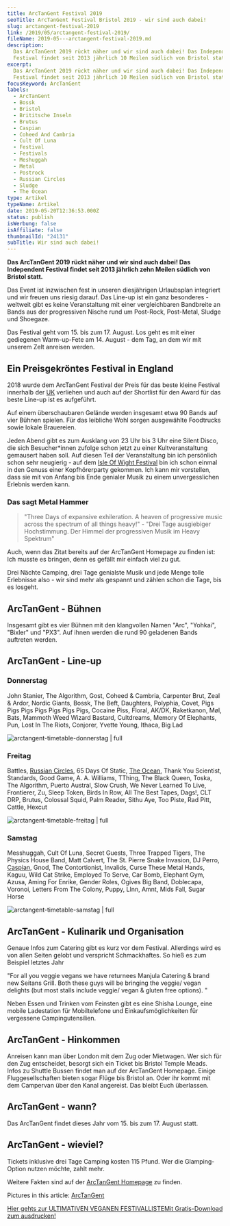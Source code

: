 ```yaml
---
title: ArcTanGent Festival 2019
seoTitle: ArcTanGent Festival Bristol 2019 - wir sind auch dabei!
slug: arctangent-festival-2019
link: /2019/05/arctangent-festival-2019/
fileName: 2019-05---arctangent-festival-2019.md
description:
  Das ArcTanGent 2019 rückt näher und wir sind auch dabei! Das Independent
  Festival findet seit 2013 jährlich 10 Meilen südlich von Bristol statt.
excerpt:
  Das ArcTanGent 2019 rückt näher und wir sind auch dabei! Das Independent
  Festival findet seit 2013 jährlich 10 Meilen südlich von Bristol statt.
focusKeyword: ArcTanGent
labels:
  - ArcTanGent
  - Bossk
  - Bristol
  - Brititsche Inseln
  - Brutus
  - Caspian
  - Coheed And Cambria
  - Cult Of Luna
  - Festival
  - Festivals
  - Meshuggah
  - Metal
  - Postrock
  - Russian Circles
  - Sludge
  - The Ocean
type: Artikel
typeName: Artikel
date: 2019-05-20T12:36:53.000Z
status: publish
isWerbung: false
isAffiliate: false
thumbnailId: "24131"
subTitle: Wir sind auch dabei!
---
```


<strong>Das ArcTanGent 2019 rückt näher und wir sind auch dabei! Das Independent
Festival findet seit 2013 jährlich zehn Meilen südlich von Bristol
statt.</strong>

Das Event ist inzwischen fest in unseren diesjährigen Urlaubsplan integriert und
wir freuen uns riesig darauf. Das Line-up ist ein ganz besonderes - weltweit
gibt es keine Veranstaltung mit einer vergleichbaren Bandbreite an Bands aus der
progressiven Nische rund um Post-Rock, Post-Metal, Sludge und Shoegaze.

Das Festival geht vom 15. bis zum 17. August. Los geht es mit einer gediegenen
Warm-up-Fete am 14. August - dem Tag, an dem wir mit unserem Zelt anreisen
werden.

## Ein Preisgekröntes Festival in England

2018 wurde dem ArcTanGent Festival der Preis für das beste kleine Festival
innerhalb der
<a href="https://cardamonchai.com/category/unterwegs/england/">UK</a> verliehen
und auch auf der Shortlist für den Award für das beste Line-up ist es
aufgeführt.

Auf einem überschaubaren Gelände werden insgesamt etwa 90 Bands auf vier Bühnen
spielen. Für das leibliche Wohl sorgen ausgewählte Foodtrucks sowie lokale
Brauereien.

Jeden Abend gibt es zum Ausklang von 23 Uhr bis 3 Uhr eine Silent Disco, die
sich Besucher\*innen zufolge schon jetzt zu einer Kultveranstaltung gemausert
haben soll. Auf diesen Teil der Veranstaltung bin ich persönlich schon sehr
neugierig - auf dem
<a href="http://cardamonchai.com/2012/07/isle-of-wight-festival-2012/">Isle Of
Wight Festival</a> bin ich schon einmal in den Genuss einer Kopfhörerparty
gekommen. Ich kann mir vorstellen, dass sie mit von Anfang bis Ende genialer
Musik zu einem unvergesslichen Erlebnis werden kann.

### Das sagt Metal Hammer

<blockquote>"Three Days of expansive exhileration. A heaven of progressive music across the spectrum of all things heavy!" - "Drei Tage ausgiebiger Hochstimmung. Der Himmel der progressiven Musik im Heavy Spektrum"</blockquote>

Auch, wenn das Zitat bereits auf der ArcTanGent Homepage zu finden ist: Ich
musste es bringen, denn es gefällt mir einfach viel zu gut.

Drei Nächte Camping, drei Tage genialste Musik und jede Menge tolle Erlebnisse
also - wir sind mehr als gespannt und zählen schon die Tage, bis es losgeht.

## ArcTanGent - Bühnen

Insgesamt gibt es vier Bühnen mit den klangvollen Namen "Arc", "Yohkai",
"Bixler" und "PX3". Auf ihnen werden die rund 90 geladenen Bands auftreten
werden.

## ArcTanGent - Line-up

### Donnerstag

John Stanier, The Algorithm, Gost, Coheed &amp; Cambria, Carpenter Brut, Zeal
&amp; Ardor, Nordic Giants, Bossk, The Beft, Daughters, Polyphia, Covet, Pigs
Pigs Pigs Pigs Pigs Pigs Pigs, Cocaine Piss, Floral, AK/DK, Raketkanon, Møl,
Bats, Mammoth Weed Wizard Bastard, Cultdreams, Memory Of Elephants, Pun, Lost In
The Riots, Conjorer, Yvette Young, Ithaca, Big Lad

![arctangent-timetable-donnerstag | full](http://cardamonchai.com/wp-content/uploads/2019/05/arctangent-lineup-timetable.jpg "Der Donnerstag auf dem ArcTanGent 2019")

### Freitag

Battles,
<a href="http://cardamonchai.com/2017/02/russian-circles-knust-hamburg-2017/" target="_blank" rel="noopener">Russian
Circles</a>, 65 Days Of Static,
<a href="http://cardamonchai.com/2019/04/the-ocean-live-im-hamburger-logo/">The
Ocean</a>, Thank You Scientist, Standards, Good Game, A. A. Williams, TThing,
The Black Queen, Toska, The Algorithm, Puerto Austral, Slow Crush, We Never
Learned To Live, Frontierer, Zu, Sleep Token, Birds In Row, All The Best Tapes,
Dags!, CLT DRP, Brutus, Colossal Squid, Palm Reader, Sithu Aye, Too Piste, Rad
Pitt, Cattle, Hexcut

![arctangent-timetable-freitag | full](http://cardamonchai.com/wp-content/uploads/2019/05/arctangent-lineup-timetable-1.jpg "Der Freitag auf dem ArcTanGent")

### Samstag

Messhuggah, Cult Of Luna, Secret Guests, Three Trapped Tigers, The Physics House
Band, Matt Calvert, The St. Pierre Snake Invasion, DJ Perro,
<a href="http://cardamonchai.com/2015/11/caspian-live-hafenklang-hamburg/" target="_blank" rel="noopener">Caspian</a>,
Gnod, The Contortionist, Invalids, Curse These Metal Hands, Kaguu, Wild Cat
Strike, Employed To Serve, Car Bomb, Elephant Gym, Azusa, Aming For Enrike,
Gender Roles, Ogives Big Band, Doblecapa, Voronoi, Letters From The Colony,
Puppy, Llnn, Amnt, Mids Fall, Sugar Horse

![arctangent-timetable-samstag | full](http://cardamonchai.com/wp-content/uploads/2019/05/arctangent-lineup-timetable-2.jpg "Der Samstag auf dem ArcTanGent")

## ArcTanGent - Kulinarik und Organisation

Genaue Infos zum Catering gibt es kurz vor dem Festival. Allerdings wird es von
allen Seiten gelobt und verspricht Schmackhaftes. So hieß es zum Beispiel
letztes Jahr

"For all you veggie vegans we have returnees Manjula Catering &amp; brand new
Seitans Grill. Both these guys will be bringing the veggie/ vegan delights (but
most stalls include veggie/ vegan &amp; gluten free options). "

Neben Essen und Trinken vom Feinsten gibt es eine Shisha Lounge, eine mobile
Ladestation für Mobiltelefone und Einkaufsmöglichkeiten für vergessene
Campingutensilien.

## ArcTanGent - Hinkommen

Anreisen kann man über London mit dem Zug oder Mietwagen. Wer sich für den Zug
entscheidet, besorgt sich ein Ticket bis Bristol Temple Meads. Infos zu Shuttle
Bussen findet man auf der ArcTanGent Homepage. Einige Fluggesellschaften bieten
sogar Flüge bis Bristol an. Oder ihr kommt mit dem Campervan über den Kanal
angereist. Das bleibt Euch überlassen.

## ArcTanGent - wann?

Das ArcTanGent findet dieses Jahr vom 15. bis zum 17. August statt.

## ArcTanGent - wieviel?

Tickets inklusive drei Tage Camping kosten 115 Pfund. Wer die Glamping-Option
nutzen möchte, zahlt mehr.

Weitere Fakten sind auf der
<a href="https://arctangent.co.uk" target="_blank" rel="noopener">ArcTanGent
Homepage</a> zu finden.

Pictures in this article:
<a href="https://arctangent.co.uk/" target="_blank" rel="noopener">ArcTanGent</a>

<a class="banner banner-green" href="/2015/03/die-ultimative-vegane-festivalliste"><span class="head">Hier
gehts zur ULTIMATIVEN VEGANEN FESTIVALLISTE</span><span class="text">Mit
Gratis-Download zum ausdrucken!</span></a>
